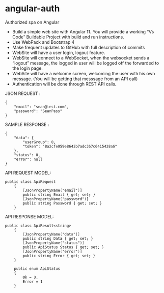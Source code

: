 # angular-auth
Authorized spa on Angular

 - Build a simple web site with Angular 11. You will provide a working “Vs Code” Buildable Project with build and run instructions.
 - Use WebPack and Bootstrap 4
 - Make frequent updates to GitHub with full description of commits
 - WebSite will have a user login, logout feature.
 - WebSite will connect to a WebSocket, when the websocket sends a “logout” message, the logged in user will be logged off the forwarded to the login page.
 - WebSite will have a welcome screen, welcoming the user with his own message. (You will be getting that messsage from an API call)
 - Authentication will be done through REST API calls.


JSON REQUEST :

```
{
    "email": "sean@test.com",
    "password": "SeanPass"
}
```


SAMPLE RESPONSE :
```
{
    "data": {
        "userGroup": 0,
        "token": "8a2cfe059e8642b7adc367c6415428a6"
    },
    "status": 0,
    "error": null
}
```

API REQUEST MODEL:

```
public class ApiRequest
    {
        [JsonPropertyName("email")]
        public string Email { get; set; }
        [JsonPropertyName("password")]
        public string Password { get; set; }
    }
```

API RESPONSE MODEL: 

```
public class ApiResult<string>
    {
        [JsonPropertyName("data")]
        public string Data { get; set; }
        [JsonPropertyName("status")]
        public ApiStatus Status { get; set; }
        [JsonPropertyName("error")]
        public string Error { get; set; }
    }
```

```
    public enum ApiStatus
    {
        Ok = 0,
        Error = 1
    }
```

